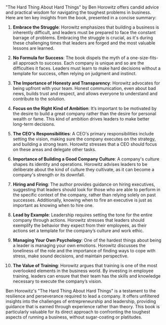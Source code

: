 "The Hard Thing About Hard Things" by Ben Horowitz offers candid advice and practical wisdom for navigating the toughest problems in business. Here are ten key insights from the book, presented in a concise summary:

1. **Embrace the Struggle**: Horowitz emphasizes that building a business is inherently difficult, and leaders must be prepared to face the constant barrage of problems. Embracing the struggle is crucial, as it's during these challenging times that leaders are forged and the most valuable lessons are learned.

2. **No Formula for Success**: The book dispels the myth of a one-size-fits-all approach to success. Each company is unique and so are the difficulties it faces. Leaders must learn to make hard decisions without a template for success, often relying on judgment and instinct.

3. **The Importance of Honesty and Transparency**: Horowitz advocates for being upfront with your team. Honest communication, even about bad news, builds trust and respect, and allows everyone to understand and contribute to the solution.

4. **Focus on the Right Kind of Ambition**: It’s important to be motivated by the desire to build a great company rather than the desire for personal wealth or fame. This kind of ambition drives leaders to make better long-term decisions.

5. **The CEO's Responsibilities**: A CEO's primary responsibilities include setting the vision, making sure the company executes on the strategy, and building a strong team. Horowitz stresses that a CEO should focus on these areas and delegate other tasks.

6. **Importance of Building a Good Company Culture**: A company's culture shapes its identity and operations. Horowitz advises leaders to be deliberate about the kind of culture they cultivate, as it can become a company's strength or its downfall.

7. **Hiring and Firing**: The author provides guidance on hiring executives, suggesting that leaders should look for those who are able to perform in the specific context of the company, rather than relying solely on past successes. Additionally, knowing when to fire an executive is just as important as knowing when to hire one.

8. **Lead by Example**: Leadership requires setting the tone for the entire company through actions. Horowitz stresses that leaders should exemplify the behavior they expect from their employees, as their actions set a template for the company’s culture and work ethic.

9. **Managing Your Own Psychology**: One of the hardest things about being a leader is managing your own emotions. Horowitz discusses the loneliness of the role and the importance of finding ways to cope with stress, make sound decisions, and maintain perspective.

10. **The Value of Training**: Horowitz argues that training is one of the most overlooked elements in the business world. By investing in employee training, leaders can ensure that their team has the skills and knowledge necessary to execute the company’s vision.

Ben Horowitz's "The Hard Thing About Hard Things" is a testament to the resilience and perseverance required to lead a company. It offers unfiltered insights into the challenges of entrepreneurship and leadership, providing guidance that is earned through experience rather than theory. This book is particularly valuable for its direct approach to confronting the toughest aspects of running a business, without sugar-coating or platitudes.